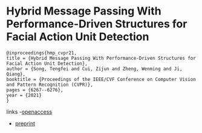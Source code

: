 # Hybrid Message Passing With Performance-Driven Structures for Facial Action Unit Detection

```
@inproceedings{hmp_cvpr21,
title = {Hybrid Message Passing With Performance-Driven Structures for Facial Action Unit Detection},
author = {Song, Tengfei and Cui, Zijun and Zheng, Wenming and Ji, Qiang},
booktitle = {Proceedings of the IEEE/CVF Conference on Computer Vision and Pattern Recognition (CVPR)},
pages = {6267--6276},
year = {2021}
}
```
links
-[openaccess](http://openaccess.thecvf.com//content/CVPR2021/html/Song_Hybrid_Message_Passing_With_Performance-Driven_Structures_for_Facial_Action_Unit_CVPR_2021_paper.html)
- [preprint](https://www.researchgate.net/publication/350892684_Hybrid_Message_Passing_with_Performance-Driven_Structures_for_Facial_Action_Unit_Detection)
